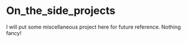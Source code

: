 # On_the_side_projects
I will put some miscellaneous project here for future reference. Nothing fancy!
